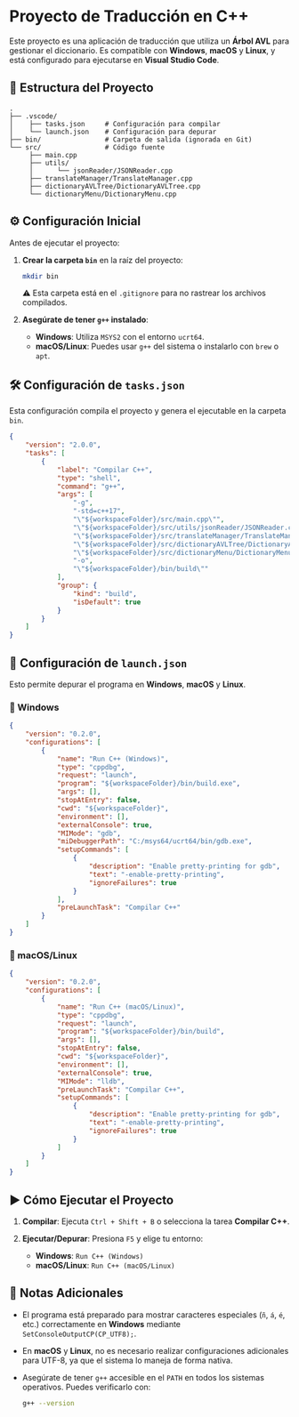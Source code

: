 # Proyecto de Traducción en C++

Este proyecto es una aplicación de traducción que utiliza un **Árbol AVL** para gestionar el diccionario. Es compatible con **Windows**, **macOS** y **Linux**, y está configurado para ejecutarse en **Visual Studio Code**.

## 📂 Estructura del Proyecto

```
.
├── .vscode/
│    ├── tasks.json     # Configuración para compilar
│    └── launch.json    # Configuración para depurar
├── bin/                # Carpeta de salida (ignorada en Git)
└── src/                # Código fuente
     ├── main.cpp
     ├── utils/
     │      └── jsonReader/JSONReader.cpp
     ├── translateManager/TranslateManager.cpp
     ├── dictionaryAVLTree/DictionaryAVLTree.cpp
     └── dictionaryMenu/DictionaryMenu.cpp
```

## ⚙️ Configuración Inicial

Antes de ejecutar el proyecto:

1. **Crear la carpeta `bin`** en la raíz del proyecto:

   ```bash
   mkdir bin
   ```

   ⚠️ Esta carpeta está en el `.gitignore` para no rastrear los archivos compilados.

2. **Asegúrate de tener `g++` instalado**:

   - **Windows**: Utiliza `MSYS2` con el entorno `ucrt64`.
   - **macOS/Linux**: Puedes usar `g++` del sistema o instalarlo con `brew` o `apt`.

## 🛠️ Configuración de `tasks.json`

Esta configuración compila el proyecto y genera el ejecutable en la carpeta `bin`.

```json
{
	"version": "2.0.0",
	"tasks": [
		{
			"label": "Compilar C++",
			"type": "shell",
			"command": "g++",
			"args": [
				"-g",
				"-std=c++17",
				"\"${workspaceFolder}/src/main.cpp\"",
				"\"${workspaceFolder}/src/utils/jsonReader/JSONReader.cpp\"",
				"\"${workspaceFolder}/src/translateManager/TranslateManager.cpp\"",
				"\"${workspaceFolder}/src/dictionaryAVLTree/DictionaryAVLTree.cpp\"",
				"\"${workspaceFolder}/src/dictionaryMenu/DictionaryMenu.cpp\"",
				"-o",
				"\"${workspaceFolder}/bin/build\""
			],
			"group": {
				"kind": "build",
				"isDefault": true
			}
		}
	]
}
```

## 🐞 Configuración de `launch.json`

Esto permite depurar el programa en **Windows**, **macOS** y **Linux**.

### 🔵 Windows

```json
{
    "version": "0.2.0",
    "configurations": [
        {
            "name": "Run C++ (Windows)",
            "type": "cppdbg",
            "request": "launch",
            "program": "${workspaceFolder}/bin/build.exe",
            "args": [],
            "stopAtEntry": false,
            "cwd": "${workspaceFolder}",
            "environment": [],
            "externalConsole": true,
            "MIMode": "gdb",
            "miDebuggerPath": "C:/msys64/ucrt64/bin/gdb.exe",
            "setupCommands": [
                {
                    "description": "Enable pretty-printing for gdb",
                    "text": "-enable-pretty-printing",
                    "ignoreFailures": true
                }
            ],
            "preLaunchTask": "Compilar C++"
        }
    ]
}
```

### 🍎 macOS/Linux

```json
{
    "version": "0.2.0",
    "configurations": [
        {
            "name": "Run C++ (macOS/Linux)",
            "type": "cppdbg",
            "request": "launch",
            "program": "${workspaceFolder}/bin/build",
            "args": [],
            "stopAtEntry": false,
            "cwd": "${workspaceFolder}",
            "environment": [],
            "externalConsole": true,
            "MIMode": "lldb",
            "preLaunchTask": "Compilar C++",
            "setupCommands": [
                {
                    "description": "Enable pretty-printing for gdb",
                    "text": "-enable-pretty-printing",
                    "ignoreFailures": true
                }
            ]
        }
    ]
}
```

## ▶️ Cómo Ejecutar el Proyecto

1. **Compilar**: Ejecuta `Ctrl + Shift + B` o selecciona la tarea **Compilar C++**.

2. **Ejecutar/Depurar**: Presiona `F5` y elige tu entorno:

   - **Windows**: `Run C++ (Windows)`
   - **macOS/Linux**: `Run C++ (macOS/Linux)`

## 📝 Notas Adicionales

- El programa está preparado para mostrar caracteres especiales (`ñ`, `á`, `é`, etc.) correctamente en **Windows** mediante `SetConsoleOutputCP(CP_UTF8);`.

- En **macOS** y **Linux**, no es necesario realizar configuraciones adicionales para UTF-8, ya que el sistema lo maneja de forma nativa.

- Asegúrate de tener `g++` accesible en el `PATH` en todos los sistemas operativos. Puedes verificarlo con:

   ```bash
   g++ --version
   ```



